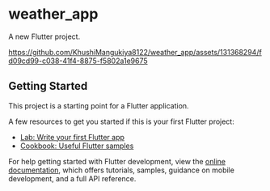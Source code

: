 # weather_app

A new Flutter project.



https://github.com/KhushiMangukiya8122/weather_app/assets/131368294/fd09cd99-c038-41f4-8875-f5802a1e9675



## Getting Started

This project is a starting point for a Flutter application.

A few resources to get you started if this is your first Flutter project:

- [Lab: Write your first Flutter app](https://docs.flutter.dev/get-started/codelab)
- [Cookbook: Useful Flutter samples](https://docs.flutter.dev/cookbook)

For help getting started with Flutter development, view the
[online documentation](https://docs.flutter.dev/), which offers tutorials,
samples, guidance on mobile development, and a full API reference.
